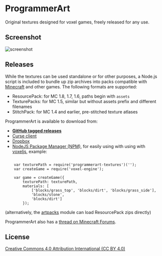 ProgrammerArt
=============

Original textures designed for voxel games, freely released for any use.

## Screenshot

![screenshot](http://i.imgur.com/bmm7HK4.png "Screenshot")

## Releases

While the textures can be used standalone or for other purposes, a Node.js script is included to
bundle up zip archives into packs compatible with [Minecraft](https://minecraft.net/) and other
games. The following formats are supported:

* ResourcePack: for MC 1.8, 1.7, 1.6, paths begin with `assets`
* TexturePacks: for MC 1.5, similar but without assets prefix and different filenames
* StitchPack: for MC 1.4 and earlier, pre-stitched texture atlases

ProgrammerArt is available to download from:

* **[GitHub tagged releases](https://github.com/deathcap/ProgrammerArt/releases)**
* [Curse client](http://www.curse.com/search?type=texture-packs&search=programmerart)
* [Dropbox](https://github.com/deathcap/ProgrammerArt/issues/9#issuecomment-33195856) 
* [NodeJS Package Manager (NPM)](https://npmjs.org/package/programmerart-textures), for easily using with using with [voxeljs](http://voxeljs.com/), example:

```

    var texturePath = require('programmerart-textures')('');
    var createGame = require('voxel-engine');

    var game = createGame({
        texturePath: texturePath,
        materials: [
            ['blocks/grass_top', 'blocks/dirt', 'blocks/grass_side'],
            'blocks/stone',
            'blocks/dirt']
        });

```

(alternatively, the [artpacks](https://github.com/deathcap/artpacks) module can load ResourcePack zips directly)


ProgrammerArt also has a [thread on Minecraft Forums](http://www.minecraftforum.net/topic/2145418-).


## License

[Creative Commons 4.0 Attribution International (CC BY 4.0)](http://creativecommons.org/licenses/by/4.0/)


